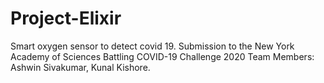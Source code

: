 # Project-Elixir
Smart oxygen sensor to detect covid 19.  Submission to the New York Academy of Sciences Battling COVID-19 Challenge 2020
Team Members: Ashwin Sivakumar, Kunal Kishore. 
